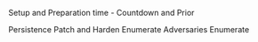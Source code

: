 

Setup and Preparation time - Countdown and Prior


Persistence 
Patch and Harden
Enumerate Adversaries
Enumerate 